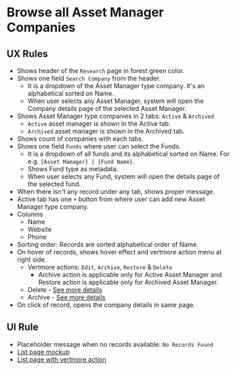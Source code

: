 # Browse all Asset Manager Companies

## UX Rules
- Shows header of the `Research` page in forest green color.
- Shows one field `Search Company` from the header. 
    - It is a dropdown of the Asset Manager type company. It's an alphabetical sorted on Name.
    - When user selects any Asset Manager, system will open the Company details page of the selected Asset Manager.
- Shows Asset Manager type companies in 2 tabs: `Active` & `Archived`
    - `Active` asset manager is shown in the Active tab.
    - `Archived` asset manager is shown in the Archived tab.
- Shows count of companies with each tabs.
- Shows one field `Funds` where user can select the Funds.
    - It is a dropdown of all funds and its alphabetical sorted on Name. For e.g. `{Asset Mamager} | {Fund Name}`.
    - Shows Fund type as metadata.
    - When user selects any Fund, system will open the details page of the selected fund.
- When there isn't any record under any tab, shows proper message.
- Active tab has one `+` button from where user can add new Asset Manager type company.
- Columns 
    - Name
    - Website
    - Phone
- Sorting order: Records are sorted alphabetical order of Name.
- On hover of records, shows hover effect and vertmore action menu at right side.
    - Vertmore actions: `Edit`, `Archive`, `Restore` & `Delete`
        - Archive action is applicable only for Active Asset Manager and Restore action is applicable only for Archived Asset Manager.
    - Delete - [See more details](../contact-company/company-requirements.md#delete-company)
    - Archive - [See more details](../contact-company/company-requirements.md#archive--restore-company)
- On click of record, opens the company details in same page.

## UI Rule
- Placeholder message when no records available: `No Records Found`
- [List page mockup](https://drive.google.com/file/d/1YoWROCrPRPM4GwvKVdCK-M6eizkz9fPq/view?usp=sharing)
- [List page with vertmore action](https://drive.google.com/file/d/1h0Juptk_EJ1wsNrCetRH3JHOUsPhPWd8/view?usp=sharing)

